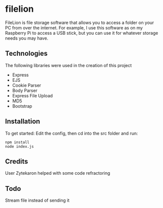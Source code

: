 # filelion
FileLion is file storage software that allows you to access a folder on your PC from over the internet. For example, I use this software as on my Raspberry Pi to access a USB stick, but you can use it for whatever storage needs you may have.

## Technologies
The following libraries were used in the creation of this project
* Express
* EJS
* Cookie Parser
* Body Parser
* Express File Upload
* MD5
* Bootstrap

## Installation
To get started: Edit the config, then cd into the src folder and run:
```
npm install
node index.js
```

## Credits
User Zytekaron helped with some code refractoring

## Todo
Stream file instead of sending it
